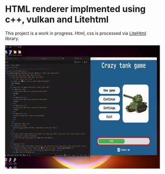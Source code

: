 # HTML renderer implmented using c++, vulkan and Litehtml
This project is a work in progress. Html, css is processed via <a href="https://github.com/litehtml/litehtml"> LiteHtml </a> library.

<!-- <img src="assets/readme/example0.png"/> -->
<img src="assets/readme/demo.gif"  height=400>
